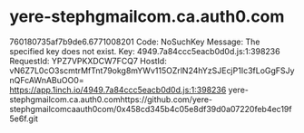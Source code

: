 # yere-stephgmailcom.ca.auth0.com
760180735af7b9de6.6771008201
Code: NoSuchKey
Message: The specified key does not exist.
Key: 4949.7a84ccc5eacb0d0d.js:1:398236
RequestId: YPZ7VPKXDCW7FCQ7
HostId: vN6Z7L0cO3scmtrMfTnt79okg8mYWv115OZrlN24hYzSJEcjP1Ic3fLoGgFSJynQFcAWnABuOO0=
https://app.1inch.io/4949.7a84ccc5eacb0d0d.js:1:398236
yere-stephgmailcom.ca.auth0.comhttps://github.com/yere-stephgmailcomcaauth0com/0x458cd345b4c05e8df39d0a07220feb4ec19f5e6f.git
